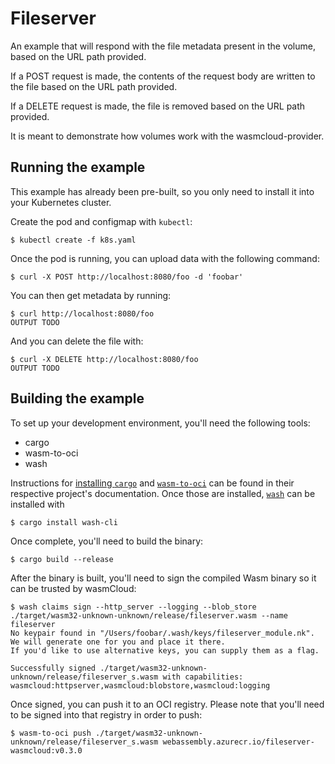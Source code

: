 # Fileserver

An example that will respond with the file metadata present in the volume,
based on the URL path provided.

If a POST request is made, the contents of the request body are written to the
file based on the URL path provided.

If a DELETE request is made, the file is removed based on the URL path provided.

It is meant to demonstrate how volumes work with the wasmcloud-provider.

## Running the example

This example has already been pre-built, so you only need to install it into
your Kubernetes cluster.

Create the pod and configmap with `kubectl`:

```shell
$ kubectl create -f k8s.yaml
```

Once the pod is running, you can upload data with the following command:

```shell
$ curl -X POST http://localhost:8080/foo -d 'foobar'
```

You can then get metadata by running:

```shell
$ curl http://localhost:8080/foo
OUTPUT TODO
```

And you can delete the file with:

```shell
$ curl -X DELETE http://localhost:8080/foo
OUTPUT TODO
```

## Building the example

To set up your development environment, you'll need the following tools:

- cargo
- wasm-to-oci
- wash

Instructions for [installing
`cargo`](https://doc.rust-lang.org/cargo/getting-started/installation.html) and
[`wasm-to-oci`](https://github.com/engineerd/wasm-to-oci) can be found in their
respective project's documentation. Once those are installed,
[`wash`](https://github.com/wasmCloud/wash#installing-wash) can be installed with

```shell
$ cargo install wash-cli
```

Once complete, you'll need to build the binary:

```shell
$ cargo build --release
```

After the binary is built, you'll need to sign the compiled Wasm binary so it can be trusted by
wasmCloud:

```shell
$ wash claims sign --http_server --logging --blob_store ./target/wasm32-unknown-unknown/release/fileserver.wasm --name fileserver
No keypair found in "/Users/foobar/.wash/keys/fileserver_module.nk".
We will generate one for you and place it there.
If you'd like to use alternative keys, you can supply them as a flag.

Successfully signed ./target/wasm32-unknown-unknown/release/fileserver_s.wasm with capabilities: wasmcloud:httpserver,wasmcloud:blobstore,wasmcloud:logging
```

Once signed, you can push it to an OCI registry. Please note that you'll need to be signed into that
registry in order to push:

```shell
$ wasm-to-oci push ./target/wasm32-unknown-unknown/release/fileserver_s.wasm webassembly.azurecr.io/fileserver-wasmcloud:v0.3.0  
```

